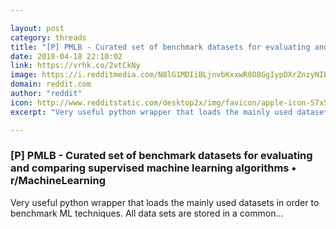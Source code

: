 ```yaml
---

layout: post
category: threads
title: "[P] PMLB - Curated set of benchmark datasets for evaluating and comparing supervised machine learning algorithms"
date: 2018-04-18 22:10:02
link: https://vrhk.co/2vtCkNy
image: https://i.redditmedia.com/N8lG1MDIiBLjnvbKxxwR8O8GgIypDXrZnzyNIBu1IOM.jpg?w=320&s=177a169fc61ed9ff79a3a522ee01a6c5
domain: reddit.com
author: "reddit"
icon: http://www.redditstatic.com/desktop2x/img/favicon/apple-icon-57x57.png
excerpt: "Very useful python wrapper that loads the mainly used datasets in order to benchmark ML techniques. All data sets are stored in a common..."

---
```


### [P] PMLB - Curated set of benchmark datasets for evaluating and comparing supervised machine learning algorithms • r/MachineLearning

Very useful python wrapper that loads the mainly used datasets in order to benchmark ML techniques. All data sets are stored in a common...